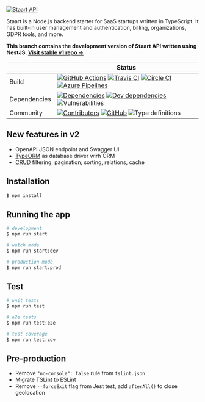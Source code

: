 [![Staart API](https://raw.githubusercontent.com/staart/staart.js.org/master/assets/svg/api.svg?sanitize=true)](https://staart.js.org/api)

Staart is a Node.js backend starter for SaaS startups written in TypeScript. It has built-in user management and authentication, billing, organizations, GDPR tools, and more.

**This branch contains the development version of Staart API written using NestJS. [Visit stable v1 repo →](https://github.com/staart/api)**

|  | Status |
| - | - |
| Build | [![GitHub Actions](https://github.com/staart/api-v2/workflows/Node%20CI/badge.svg)](https://github.com/staart/api-v2/actions) [![Travis CI](https://img.shields.io/travis/staart/api-v2?label=Travis%20CI)](https://travis-ci.org/staart/api-v2) [![Circle CI](https://img.shields.io/circleci/build/github/staart/api-v2?label=Circle%20CI)](https://circleci.com/gh/staart/api-v2) [![Azure Pipelines](https://dev.azure.com/staart/api-v2/_apis/build/status/staart.api-v2?branchName=master)](https://dev.azure.com/staart/api-v2/_build/latest?definitionId=8&branchName=master) |
| Dependencies | [![Dependencies](https://img.shields.io/david/staart/api-v2.svg)](https://david-dm.org/staart/api-v2) [![Dev dependencies](https://img.shields.io/david/dev/staart/api-v2.svg)](https://david-dm.org/staart/api-v2) ![Vulnerabilities](https://img.shields.io/snyk/vulnerabilities/github/staart/api-v2.svg) |
| Community | [![Contributors](https://img.shields.io/github/contributors/staart/api-v2.svg)](https://github.com/staart/api-v2/graphs/contributors) [![GitHub](https://img.shields.io/github/license/staart/api-v2.svg)](https://github.com/staart/api-v2/blob/master/LICENSE) ![Type definitions](https://img.shields.io/badge/types-TypeScript-blue.svg) |

## New features in v2

- OpenAPI JSON endpoint and Swagger UI
- [TypeORM](https://github.com/typeorm/typeorm) as database driver wirh ORM
- [CRUD](https://docs.nestjs.com/recipes/crud-utilities) filtering, pagination, sorting, relations, cache

## Installation

```bash
$ npm install
```

## Running the app

```bash
# development
$ npm run start

# watch mode
$ npm run start:dev

# production mode
$ npm run start:prod
```

## Test

```bash
# unit tests
$ npm run test

# e2e tests
$ npm run test:e2e

# test coverage
$ npm run test:cov
```

## Pre-production

- Remove `"no-console": false` rule from `tslint.json`
- Migrate TSLint to ESLint
- Remove `--forceExit` flag from Jest test, add `afterAll()` to close geolocation
